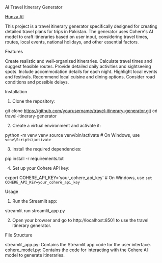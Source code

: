 AI Travel Itinerary Generator

[Hunza.AI](https://itinerary.streamlit.app)

This project is a travel itinerary generator specifically designed for creating detailed travel plans for trips in Pakistan. The generator uses Cohere's AI model to craft itineraries based on user input, considering travel times, routes, local events, national holidays, and other essential factors.

Features

Create realistic and well-organized itineraries.
Calculate travel times and suggest feasible routes.
Provide detailed daily activities and sightseeing spots.
Include accommodation details for each night.
Highlight local events and festivals.
Recommend local cuisine and dining options.
Consider road conditions and possible delays.

Installation

1. Clone the repository:

git clone https://github.com/yourusername/travel-itinerary-generator.git
cd travel-itinerary-generator

2. Create a virtual environment and activate it:

python -m venv venv
source venv/bin/activate  # On Windows, use `venv\Scripts\activate`

3. Install the required dependencies:

pip install -r requirements.txt

4. Set up your Cohere API key:

export COHERE_API_KEY='your_cohere_api_key'  # On Windows, use `set COHERE_API_KEY=your_cohere_api_key`

Usage

1. Run the Streamlit app:

streamlit run streamlit_app.py

2. Open your browser and go to http://localhost:8501 to use the travel itinerary generator.

File Structure

streamlit_app.py: Contains the Streamlit app code for the user interface.
cohere_model.py: Contains the code for interacting with the Cohere AI model to generate itineraries.

